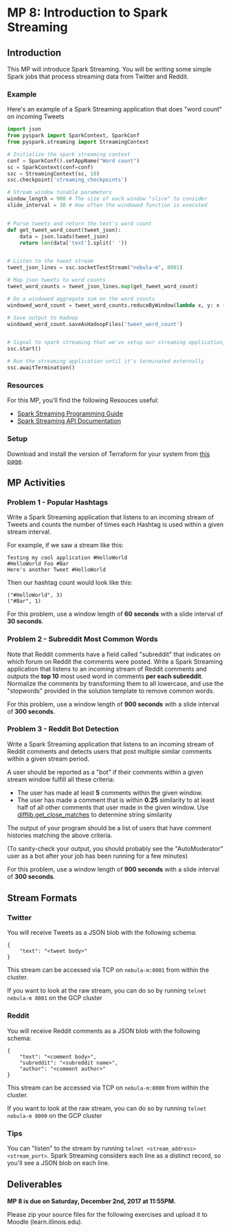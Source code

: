 # MP 8: Introduction to Spark Streaming

## Introduction

This MP will introduce Spark Streaming. You will be writing some simple Spark jobs that process streaming data from Twitter and Reddit.

### Example

Here's an example of a Spark Streaming application that does "word count" on incoming Tweets

```python
import json
from pyspark import SparkContext, SparkConf
from pyspark.streaming import StreamingContext

# Initialize the spark streaming context
conf = SparkConf().setAppName("Word count")
sc = SparkContext(conf=conf)
ssc = StreamingContext(sc, 10)
ssc.checkpoint('streaming_checkpoints')

# Stream window tunable parameters
window_length = 900 # The size of each window "slice" to consider
slide_interval = 30 # How often the windowed function is executed


# Parse tweets and return the text's word count
def get_tweet_word_count(tweet_json):
    data = json.loads(tweet_json)
    return len(data['text'].split(' '))


# Listen to the tweet stream
tweet_json_lines = ssc.socketTextStream("nebula-m", 8001)

# Map json tweets to word counts
tweet_word_counts = tweet_json_lines.map(get_tweet_word_count)

# Do a windowed aggregate sum on the word counts
windowed_word_count = tweet_word_counts.reduceByWindow(lambda x, y: x + y, window_length, slide_interval)

# Save output to Hadoop
windowed_word_count.saveAsHadoopFiles('tweet_word_count')


# Signal to spark streaming that we've setup our streaming application, and it's ready to be run
ssc.start()

# Run the streaming application until it's terminated externally
ssc.awaitTermination()
```

### Resources

For this MP, you'll find the following Resouces useful:

* [Spark Streaming Programming Guide](https://spark.apache.org/docs/2.1.0/streaming-programming-guide.html)
* [Spark Streaming API Documentation](https://spark.apache.org/docs/2.1.0/api/python/pyspark.streaming.html)

### Setup

Download and install the version of Terraform for your system from [this page](https://www.terraform.io/downloads.html).

## MP Activities

### Problem 1 - Popular Hashtags

Write a Spark Streaming application that listens to an incoming stream of Tweets and counts the number of times each Hashtag is used within a given stream interval.

For example, if we saw a stream like this:
```
Testing my cool application #HelloWorld
#HelloWorld Foo #Bar
Here's another Tweet #HelloWorld
```

Then our hashtag count would look like this:

```
("#HelloWorld", 3)
("#Bar", 1)
```

For this problem, use a window length of **60 seconds** with a slide interval of **30 seconds**.

### Problem 2 - Subreddit Most Common Words

Note that Reddit comments have a field called "subreddit" that indicates on which forum on Reddit the comments were posted. Write a Spark Streaming application that listens to an incoming stream of Reddit comments and outputs the **top 10** most used word in comments **per each subreddit**. Normalize the comments by transforming them to all lowercase, and use the "stopwords" provided in the solution template to remove common words.

For this problem, use a window length of **900 seconds** with a slide interval of **300 seconds**.

### Problem 3 - Reddit Bot Detection

Write a Spark Streaming application that listens to an incoming stream of Reddit comments and detects users that post multiple similar comments within a given stream period.

A user should be reported as a "bot" if their comments within a given stream window fulfill all these criteria:

- The user has made at least **5** comments within the given window.
- The user has made a comment that is within **0.25** similarity to at least half of all other comments that user made in the given window. Use [difflib.get_close_matches](https://docs.python.org/2/library/difflib.html#difflib.get_close_matches) to determine string similarity

The output of your program should be a list of users that have comment histories matching the above criteria.

(To sanity-check your output, you should probably see the "AutoModerator" user as a bot after your job has been running for a few minutes)

For this problem, use a window length of **900 seconds** with a slide interval of **300 seconds**.

## Stream Formats

### Twitter

You will receive Tweets as a JSON blob with the following schema:

```
{
    "text": "<tweet body>"
}
```

This stream can be accessed via TCP on `nebula-m:8001` from within the cluster.

If you want to look at the raw stream, you can do so by running `telnet nebula-m 8001` on the GCP cluster

### Reddit

You will receive Reddit comments as a JSON blob with the following schema:

```
{
    "text": "<comment body>",
    "subreddit": "<subreddit name>",
    "author": "<comment author>"
}
```

This stream can be accessed via TCP on `nebula-m:8000` from within the cluster.

If you want to look at the raw stream, you can do so by running `telnet nebula-m 8000` on the GCP cluster

### Tips

You can "listen" to the stream by running `telnet <stream_address> <stream_port>`. Spark Streaming considers each line as a distinct record, so you'll see a JSON blob on each line.

## Deliverables
**MP 8 is due on Saturday, December 2nd, 2017 at 11:55PM.**

Please zip your source files for the following exercises and upload it to Moodle (learn.illinois.edu).
